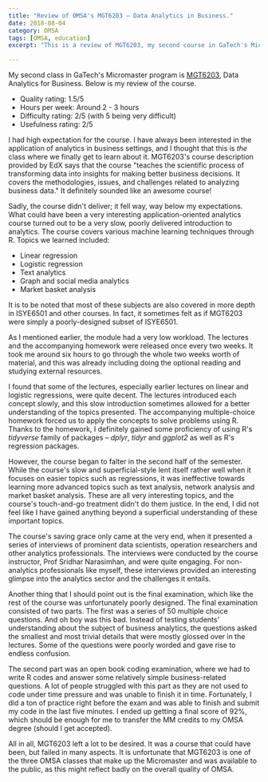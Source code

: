 ```yaml
---
title: "Review of OMSA's MGT6203 – Data Analytics in Business."
date: 2018-08-04
category: OMSA
tags: [OMSA, education]
excerpt: "This is a review of MGT6203, my second course in GaTech's Micromaster."

---
```


My second class in GaTech's Micromaster program is [MGT6203](https://www.edx.org/course/data-analytics-for-business), Data Analytics for Business. Below is my review of the course.

<ul>
<li>Quality rating: 1.5/5</li>
<li>Hours per week: Around 2 - 3 hours</li>
<li>Difficulty rating: 2/5 (with 5 being very difficult)</li>
<li>Usefulness rating: 2/5</li>
</ul>

I had high expectation for the course. I have always been interested in the application of analytics in business settings, and I thought that this is *the* class where we finally get to learn about it. MGT6203's course description provided by EdX says that the course "teaches the scientific process of transforming data into insights for making better business decisions. It covers the methodologies, issues, and challenges related to analyzing business data." It definitely sounded like an awesome course!

Sadly, the course didn't deliver; it fell way, way below my expectations. What could have been a very interesting application-oriented analytics course turned out to be a very slow, poorly delivered introduction to analytics. The course covers various machine learning techniques through R. Topics we learned included:
<ul>
<li>Linear regression</li>
<li>Logistic regression</li>
<li>Text analytics</li>
<li>Graph and social media analytics</li>
<li>Market basket analysis</li>
</ul>

It is to be noted that most of these subjects are also covered in more depth in ISYE6501 and other courses. In fact, it sometimes felt as if MGT6203 were simply a poorly-designed subset of ISYE6501.

As I mentioned earlier, the module had a very low workload. The lectures and the accompanying homework were released once every two weeks. It took me around six hours to go through the whole two weeks worth of material, and this was already including doing the optional reading and studying external resources.

I found that some of the lectures, especially earlier lectures on linear and logistic regressions, were quite decent. The lectures introduced each concept slowly, and this slow introduction sometimes allowed for a better understanding of the topics presented. The accompanying multiple-choice homework forced us to apply the concepts to solve problems using R. Thanks to the homework, I definitely gained some proficiency of using R's *tidyverse* family of packages – *dplyr*, *tidyr* and *ggplot2* as well as R's regression packages.

However, the course began to falter in the second half of the semester. While the course's slow and superficial-style lent itself rather well when it focuses on easier topics such as regressions, it was ineffective towards learning more advanced topics such as text analysis, network analysis and market basket analysis. These are all very interesting topics, and the course's touch-and-go treatment didn't do them justice. In the end, I did not feel like I have gained anything beyond a superficial understanding of these important topics.

The course's saving grace only came at the very end, when it presented a series of interviews of prominent data scientists, operation researchers and other analytics professionals. The interviews were conducted by the course instructor, Prof Sridhar Narasimhan, and were quite engaging. For non-analytics professionals like myself, these interviews provided an interesting glimpse into the analytics sector and the challenges it entails.

Another thing that I should point out is the final examination, which like the rest of the course was unfortunately poorly designed. The final examination consisted of two parts. The first was a series of 50 multiple choice questions. And oh boy was this bad. Instead of testing students' understanding about the subject of business analytics, the questions asked the smallest and most trivial details that were mostly glossed over in the lectures. Some of the questions were poorly worded and gave rise to endless confusion.

The second part was an open book coding examination, where we had to write R codes and answer some relatively simple business-related questions. A lot of people struggled with this part as they are not used to code under time pressure and was unable to finish it in time. Fortunately, I did a ton of practice right before the exam and was able to finish and submit my code in the last five minutes. I ended up getting a final score of 92%, which should be enough for me to transfer the MM credits to my OMSA degree (should I get accepted).

All in all, MGT6203 left a lot to be desired. It was a course that could have been, but failed in many aspects. It is unfortunate that MGT6203 is one of the three OMSA classes that make up the Micromaster and was available to the public, as this might reflect badly on the overall quality of OMSA.
